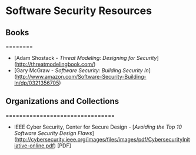 # Software Security Resources

## Books
========
* [Adam Shostack - *Threat Modeling: Designing for Security*] (http://threatmodelingbook.com/)
* [Gary McGraw - *Software Security: Building Security In*] (http://www.amazon.com/Software-Security-Building-In/dp/0321356705)

## Organizations and Collections
================================
* IEEE Cyber Security, Center for Secure Design - [*Avoiding the Top 10 Software Security Design Flaws*] (http://cybersecurity.ieee.org/images/files/images/pdf/CybersecurityInitiative-online.pdf) [PDF]


